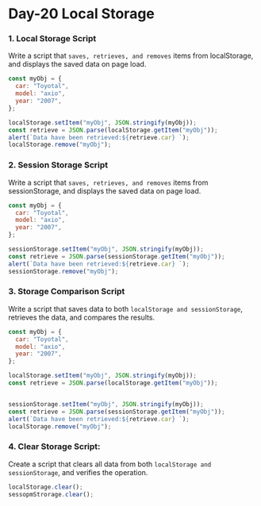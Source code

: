# Day-20 Local Storage

### 1. Local Storage Script

Write a script that `saves, retrieves, and removes` items from localStorage, and displays the saved data on page load.

```javascript
const myObj = {
  car: "Toyotal",
  model: "axio",
  year: "2007",
};

localStorage.setItem("myObj", JSON.stringify(myObj));
const retrieve = JSON.parse(localStorage.getItem("myObj"));
alert(`Data have been retrieved:${retrieve.car} `);
localStorage.remove("myObj");
```
### 2. Session Storage Script

Write a script that `saves, retrieves, and removes` items from sessionStorage, and displays the saved data on page load.



```javascript
const myObj = {
  car: "Toyotal",
  model: "axio",
  year: "2007",
};

sessionStorage.setItem("myObj", JSON.stringify(myObj));
const retrieve = JSON.parse(sessionStorage.getItem("myObj"));
alert(`Data have been retrieved:${retrieve.car} `);
sessionStorage.remove("myObj");
```

### 3. Storage Comparison Script


 Write a script that saves data to both `localStorage and sessionStorage`, retrieves the data, and compares the results.

 
```javascript
const myObj = {
  car: "Toyotal",
  model: "axio",
  year: "2007",
};

localStorage.setItem("myObj", JSON.stringify(myObj));
const retrieve = JSON.parse(localStorage.getItem("myObj"));


sessionStorage.setItem("myObj", JSON.stringify(myObj));
const retrieve = JSON.parse(sessionStorage.getItem("myObj"));
alert(`Data have been retrieved:${retrieve.car} `);
localStorage.remove("myObj");
```

### 4. Clear Storage Script:

Create a script that clears all data from both `localStorage and sessionStorage`, and verifies the operation.

```javascript
localStorage.clear();
sessopmStrorage.clear();
```